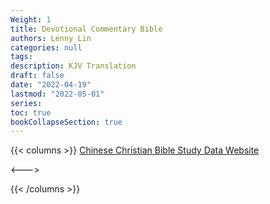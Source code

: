 ```yaml
---
Weight: 1
title: Devotional Commentary Bible 
authors: Lenny Lin
categories: null
tags: 
description: KJV Translation
draft: false
date: "2022-04-19"
lastmod: "2022-05-01"
series:
toc: true
bookCollapseSection: true
---
```


{{< columns >}}
<a href = "https://www.ccbiblestudy.org/index-E.htm" target="_blank" rel="noopener noreferrer">Chinese Christian Bible Study Data Website</a>


<--->



{{< /columns >}}



